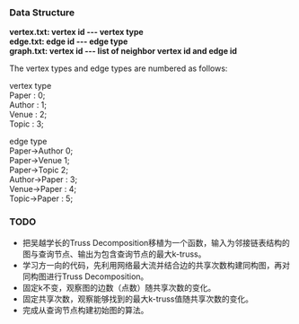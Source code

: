 ### Data Structure
**vertex.txt: vertex id --- vertex type** \
**edge.txt: edge id --- edge type** \
**graph.txt: vertex id --- list of neighbor vertex id and edge id**

The vertex types and edge types are numbered as follows:

vertex type \
Paper : 0; \
Author : 1; \
Venue : 2; \
Topic : 3; 

edge type \
Paper->Author 0; \
Paper->Venue 1;  \
Paper->Topic 2; \
Author->Paper : 3; \
Venue->Paper : 4; \
Topic->Paper : 5; 

### TODO
* 把吴越学长的Truss Decomposition移植为一个函数，输入为邻接链表结构的图与查询节点、输出为包含查询节点的最大k-truss。
* 学习方一向的代码，先利用网络最大流并结合边的共享次数构建同构图，再对同构图进行Truss Decomposition。
* 固定k不变，观察图的边数（点数）随共享次数的变化。
* 固定共享次数，观察能够找到的最大k-truss值随共享次数的变化。
* 完成从查询节点构建初始图的算法。
